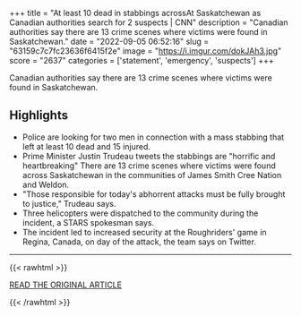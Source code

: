 +++
title = "At least 10 dead in stabbings acrossAt Saskatchewan as Canadian authorities search for 2 suspects | CNN"
description = "Canadian authorities say there are 13 crime scenes where victims were found in Saskatchewan."
date = "2022-09-05 06:52:16"
slug = "63159c7c7fc23636f6415f2e"
image = "https://i.imgur.com/dokJAh3.jpg"
score = "2637"
categories = ['statement', 'emergency', 'suspects']
+++

Canadian authorities say there are 13 crime scenes where victims were found in Saskatchewan.

## Highlights

- Police are looking for two men in connection with a mass stabbing that left at least 10 dead and 15 injured.
- Prime Minister Justin Trudeau tweets the stabbings are "horrific and heartbreaking" There are 13 crime scenes where victims were found across Saskatchewan in the communities of James Smith Cree Nation and Weldon.
- "Those responsible for today's abhorrent attacks must be fully brought to justice," Trudeau says.
- Three helicopters were dispatched to the community during the incident, a STARS spokesman says.
- The incident led to increased security at the Roughriders' game in Regina, Canada, on day of the attack, the team says on Twitter.

---

{{< rawhtml >}}
  <p class="article-category">
    <a target="_blank" href="https://www.cnn.com/2022/09/04/americas/saskatchewan-canada-stabbing/index.html?utm_term=link&amp;utm_medium=social&amp;utm_content=2022-09-04T22%3A45%3A12&amp;utm_source=fbCNN&amp;fbclid=IwAR0ZGCsmc9fHCkQ_NCW2Qb--t-azBUQn_DBTi4ZqVT3QsWaR5RKxEUEWtpM">READ THE ORIGINAL ARTICLE</a>
  </p>
{{< /rawhtml >}}

